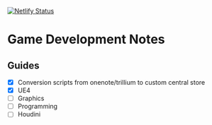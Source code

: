 [![Netlify Status](https://api.netlify.com/api/v1/badges/b04d49f2-9006-49ee-9f9a-569f59732aff/deploy-status)](https://app.netlify.com/sites/gamedevguide/deploys)


# Game Development Notes

## Guides

- [x] Conversion scripts from onenote/trillium to custom central store
- [x] UE4
- [ ] Graphics
- [ ] Programming
- [ ] Houdini

